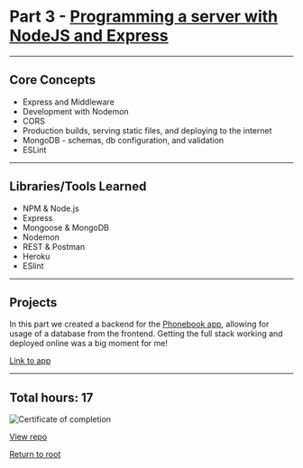 # Part 3 - [Programming a server with NodeJS and Express](https://fullstackopen.com/en/part3/)

---

## Core Concepts

- Express and Middleware
- Development with Nodemon
- CORS
- Production builds, serving static files, and deploying to the internet
- MongoDB - schemas, db configuration, and validation
- ESLint

---

## Libraries/Tools Learned

- NPM & Node.js
- Express
- Mongoose & MongoDB
- Nodemon
- REST & Postman
- Heroku
- ESlint

---

## Projects

In this part we created a backend for the [Phonebook app](https://github.com/jcmsmith/FSO/tree/main/Part2/phonebook), allowing for usage of a database from the frontend. Getting the full stack working and deployed online was a big moment for me!

[Link to app](http://nameless-oasis-59400.herokuapp.com/)

---

## Total hours: 17

![Certificate of completion](https://imgur.com/xfaUVfs.png)

[View repo](https://github.com/jcmsmith/FSO/tree/main/Part03)

[Return to root](https://jcmsmith.github.io/FSO/)
